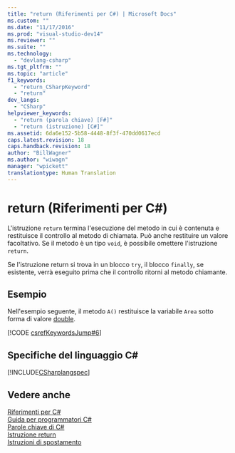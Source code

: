 ```yaml
---
title: "return (Riferimenti per C#) | Microsoft Docs"
ms.custom: ""
ms.date: "11/17/2016"
ms.prod: "visual-studio-dev14"
ms.reviewer: ""
ms.suite: ""
ms.technology: 
  - "devlang-csharp"
ms.tgt_pltfrm: ""
ms.topic: "article"
f1_keywords: 
  - "return_CSharpKeyword"
  - "return"
dev_langs: 
  - "CSharp"
helpviewer_keywords: 
  - "return (parola chiave) [F#]"
  - "return (istruzione) [C#]"
ms.assetid: 6da6e152-5b58-4448-8f3f-470dd0617ecd
caps.latest.revision: 18
caps.handback.revision: 18
author: "BillWagner"
ms.author: "wiwagn"
manager: "wpickett"
translationtype: Human Translation
---
```

# return (Riferimenti per C#)
L'istruzione `return` termina l'esecuzione del metodo in cui è contenuta e restituisce il controllo al metodo di chiamata.  Può anche restituire un valore facoltativo.  Se il metodo è un tipo `void`, è possibile omettere l'istruzione `return`.  
  
 Se l'istruzione return si trova in un blocco `try`, il blocco `finally`, se esistente, verrà eseguito prima che il controllo ritorni al metodo chiamante.  
  
## Esempio  
 Nell'esempio seguente, il metodo `A()` restituisce la variabile `Area` sotto forma di valore [double](../../../csharp/language-reference/keywords/double.md).  
  
 [!CODE [csrefKeywordsJump#6](../CodeSnippet/VS_Snippets_VBCSharp/csrefKeywordsJump#6)]  
  
## Specifiche del linguaggio C\#  
 [!INCLUDE[CSharplangspec](../../../csharp/language-reference/keywords/includes/csharplangspec_md.md)]  
  
## Vedere anche  
 [Riferimenti per C\#](../../../csharp/language-reference/index.md)   
 [Guida per programmatori C\#](../../../csharp/programming-guide/index.md)   
 [Parole chiave di C\#](../../../csharp/language-reference/keywords/index.md)   
 [Istruzione return](/visual-cpp/cpp/return-statement-cpp)   
 [Istruzioni di spostamento](../../../csharp/language-reference/keywords/jump-statements.md)